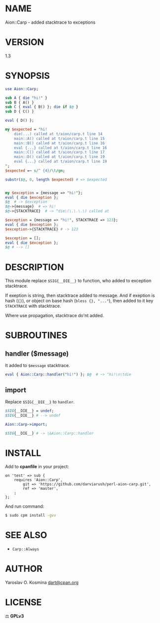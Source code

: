 # NAME

Aion::Carp - added stacktrace to exceptions

# VERSION

1.3

# SYNOPSIS

```perl
use Aion::Carp;

sub A { die "hi!" }
sub B { A() }
sub C { eval { B() }; die if $@ }
sub D { C() }

eval { D() };

my $expected = "hi!
    die(...) called at t/aion/carp.t line 14
    main::A() called at t/aion/carp.t line 15
    main::B() called at t/aion/carp.t line 16
    eval {...} called at t/aion/carp.t line 16
    main::C() called at t/aion/carp.t line 17
    main::D() called at t/aion/carp.t line 19
    eval {...} called at t/aion/carp.t line 19
";
$expected =~ s/^ {4}/\t/gm;

substr($@, 0, length $expected) # => $expected


my $exception = {message => "hi!"};
eval { die $exception };
$@  # -> $exception
$@->{message}  # => hi!
$@->{STACKTRACE}  # ~> ^die\(\.\.\.\) called at

$exception = {message => "hi!", STACKTRACE => 123};
eval { die $exception };
$exception->{STACKTRACE} # -> 123

$exception = [];
eval { die $exception };
$@ # --> []
```

# DESCRIPTION

This module replace `$SIG{__DIE__}` to function, who added to exception stacktrace.

If exeption is string, then stacktrace added to message. And if exeption is hash (`{}`), or object on base hash (`bless {}, "..."`), then added to it key `STACKTRACE` with stacktrace.

Where use propagation, stacktrace do'nt added.

# SUBROUTINES

## handler ($message)

It added to `$message` stacktrace.

```perl
eval { Aion::Carp::handler("hi!") }; $@  # ~> ^hi!\n\tdie
```

## import

Replace `$SIG{__DIE__}` to `handler`.

```perl
$SIG{__DIE__} = undef;
$SIG{__DIE__} # --> undef

Aion::Carp->import;

$SIG{__DIE__} # -> \&Aion::Carp::handler
```

# INSTALL

Add to **cpanfile** in your project:

```cpanfile
on 'test' => sub {
	requires 'Aion::Carp',
		git => 'https://github.com/darviarush/perl-aion-carp.git',
		ref => 'master',
	;
};
```

And run command:

```sh
$ sudo cpm install -gvv
```

# SEE ALSO

* `Carp::Always`

# AUTHOR

Yaroslav O. Kosmina [dart@cpan.org](mailto:dart@cpan.org)

# LICENSE

⚖ **GPLv3**